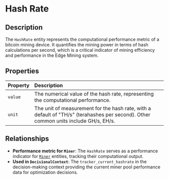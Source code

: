 # Hash Rate

## Description

The `HashRate` entity represents the computational performance metric of a bitcoin mining device. It quantifies the mining power in terms of hash calculations per second, which is a critical indicator of mining efficiency and performance in the Edge Mining system.

## Properties

| Property | Description                                                                                                                         |
| :------- | :---------------------------------------------------------------------------------------------------------------------------------- |
| `value`  | The numerical value of the hash rate, representing the computational performance.                                                   |
| `unit`   | The unit of measurement for the hash rate, with a default of "TH/s" (terahashes per second). Other common units include GH/s, EH/s. |

## Relationships

- **Performance metric for `Miner`**: The `HashRate` serves as a performance indicator for [`Miner`](miner.md) entities, tracking their computational output.
- **Used in `DecisionalContext`**: The `tracker_current_hashrate` in the decision-making context providing the current miner pool performance data for optimization decisions.
